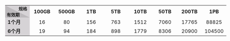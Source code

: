 <table style="width:720px;">
    <caption></caption>
    <tr>
        <th style="width:80px;padding:0;">
            <div style="border-top:40px #D6D3D6 solid;width:0px;height:0px; border-left:80px #BDBABD solid;position:relative;">
                <b style ="font-size:14px;font-style:normal;font-weight:700;display:block;position:absolute;top:-40px;left:-40px;width:35px;">规格</b>
                <em style ="font-size:14px;font-style:normal;font-weight:700;display:block;position:absolute;top:-20px;left:-75px;width:55x;">有效期</em>
            </div>
        </th>
        <th style="width:80px;padding:0;text-align:center;font-weight:700;">100GB</th>
        <th style="width:80px;padding:0;text-align:center;font-weight:700;">500GB</th>
        <th style="width:80px;padding:0;text-align:center;font-weight:700;">1TB</th>
        <th style="width:80px;padding:0;text-align:center;font-weight:700;">5TB</th>
 <th style="width:80px;padding:0;text-align:center;font-weight:700;">10TB</th>
 <th style="width:80px;padding:0;text-align:center;font-weight:700;">50TB</th>
 <th style="width:80px;padding:0;text-align:center;font-weight:700;">200TB</th>
 <th style="width:80px;padding:0;text-align:center;font-weight:700;">1PB</th>
    </tr>
    <tr>
        <td style="font-weight:700;background-color:#D6D3D6;">1个月</td>
        <td style="padding:0;text-align:center">16</td>
        <td style="padding:0;text-align:center">80</td>
        <td style="padding:0;text-align:center">156</td>
        <td style="padding:0;text-align:center">763</td>
    <td style="padding:0;text-align:center">1512</td>
    <td style="padding:0;text-align:center">7060</td>
    <td style="padding:0;text-align:center">17765</td>
    <td style="padding:0;text-align:center">88825</td>
    </tr>
    <tr>
        <td style="font-weight:700;background-color:#D6D3D6;">6个月</td>
       <td style="padding:0;text-align:center">19</td>
        <td style="padding:0;text-align:center">94</td>
        <td style="padding:0;text-align:center">184</td>
        <td style="padding:0;text-align:center">898</td>
    <td style="padding:0;text-align:center">1779</td>
    <td style="padding:0;text-align:center">8306</td>
    <td style="padding:0;text-align:center">20900</td>
    <td style="padding:0;text-align:center">104500</td>
    </tr>
</table>

